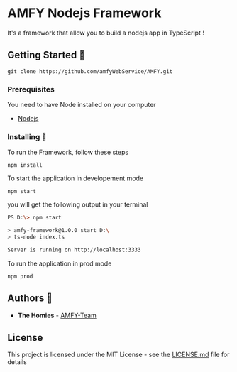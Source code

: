 # AMFY Nodejs Framework

It's a framework that allow you to build a nodejs app in TypeScript !

## Getting Started :rocket:

```
git clone https://github.com/amfyWebService/AMFY.git
```

### Prerequisites

You need to have Node installed on your computer

* [Nodejs](https://nodejs.org/en/download/)

### Installing :page_with_curl:

To run the Framework, follow these steps

```
npm install 
```
To start the application in developement mode 
```
npm start
```

you will get the following output in your terminal 
```bash
PS D:\> npm start

> amfy-framework@1.0.0 start D:\
> ts-node index.ts

Server is running on http://localhost:3333
```

To run the application in prod mode 
```
npm prod
```
## Authors :space_invader:

* **The Homies** - [AMFY-Team](https://github.com/orgs/amfyWebService/teams/amfy)

## License

This project is licensed under the MIT License - see the [LICENSE.md](LICENSE.md) file for details